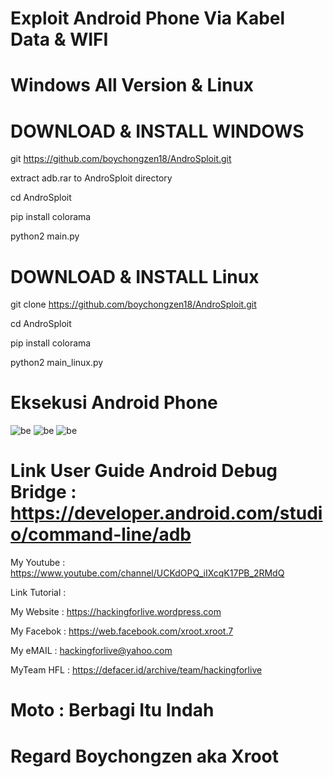 # Exploit Android Phone Via Kabel Data & WIFI 

# Windows All Version & Linux

# DOWNLOAD & INSTALL WINDOWS

git https://github.com/boychongzen18/AndroSploit.git

extract adb.rar to AndroSploit directory 

cd AndroSploit

pip install colorama

python2 main.py

# DOWNLOAD & INSTALL Linux

git clone https://github.com/boychongzen18/AndroSploit.git

cd AndroSploit

pip install colorama

python2 main_linux.py

# Eksekusi Android Phone

![be](https://raw.githubusercontent.com/boychongzen18/AndroSploit/master/Screenshot_1.jpg)
![be](https://raw.githubusercontent.com/boychongzen18/AndroSploit/master/Screenshot_2.jpg)
![be](https://raw.githubusercontent.com/boychongzen18/AndroSploit/master/Screenshot_3.png)

# Link User Guide Android Debug Bridge : https://developer.android.com/studio/command-line/adb

My Youtube    : https://www.youtube.com/channel/UCKdOPQ_iIXcqK17PB_2RMdQ

Link Tutorial : 

My Website    : https://hackingforlive.wordpress.com

My Facebok    : https://web.facebook.com/xroot.xroot.7

My eMAIL      : hackingforlive@yahoo.com

MyTeam HFL    : https://defacer.id/archive/team/hackingforlive

# Moto : Berbagi Itu Indah

# Regard Boychongzen aka Xroot
